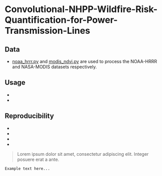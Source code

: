 # Convolutional-NHPP-Wildfire-Risk-Quantification-for-Power-Transmission-Lines
## Data 
- [noaa_hrrr.py](https://github.com/paper-review111/Convolutional-NHPP-Wildfire-Risk-Quantification-for-Power-Transmission-Lines/blob/main/noaa_hrrr.py) and [modis_ndvi.py](https://github.com/paper-review111/Convolutional-NHPP-Wildfire-Risk-Quantification-for-Power-Transmission-Lines/blob/main/modis_ndvi.py) are used to process the NOAA-HRRR and NASA-MODIS datasets respectively.
## Usage
-
-
## Reproducibility
-
-
-
-

<blockquote>
  <p>Lorem ipsum dolor sit amet, consectetur adipiscing elit. Integer posuere erat a ante.</p>
</blockquote>

```html
Example text here...
```
